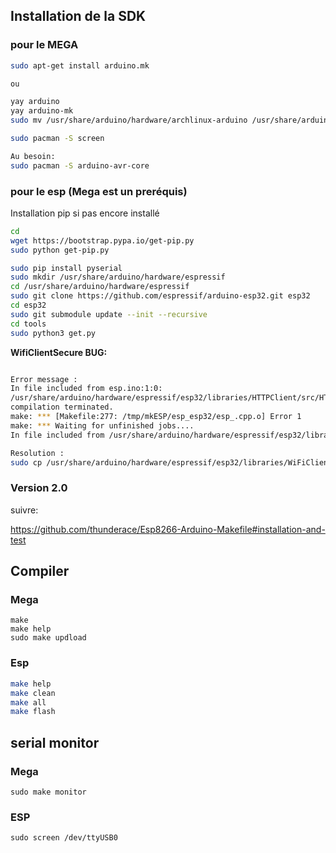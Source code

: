 ## Installation de la SDK
### pour le MEGA
```Bash
sudo apt-get install arduino.mk

ou 

yay arduino
yay arduino-mk
sudo mv /usr/share/arduino/hardware/archlinux-arduino /usr/share/arduino/hardware/arduino

sudo pacman -S screen

Au besoin:
sudo pacman -S arduino-avr-core

```
### pour le esp (Mega est un preréquis)
Installation pip si pas encore installé
```Bash
cd
wget https://bootstrap.pypa.io/get-pip.py
sudo python get-pip.py
```

```Bash
sudo pip install pyserial
sudo mkdir /usr/share/arduino/hardware/espressif
cd /usr/share/arduino/hardware/espressif
sudo git clone https://github.com/espressif/arduino-esp32.git esp32
cd esp32
sudo git submodule update --init --recursive
cd tools
sudo python3 get.py
```

**WifiClientSecure BUG:**

```Bash

Error message :
In file included from esp.ino:1:0:
/usr/share/arduino/hardware/espressif/esp32/libraries/HTTPClient/src/HTTPClient.h:35:30: fatal error: WiFiClientSecure.h: No such file or directory
compilation terminated.
make: *** [Makefile:277: /tmp/mkESP/esp_esp32/esp_.cpp.o] Error 1
make: *** Waiting for unfinished jobs....
In file included from /usr/share/arduino/hardware/espressif/esp32/libraries/HTTPClient/src/HTTPClient.cpp:40:0:

Resolution :
sudo cp /usr/share/arduino/hardware/espressif/esp32/libraries/WiFiClientSecure/src/* /usr/share/arduino/hardware/espressif/esp32/libraries/WiFi/src
```

### Version 2.0

suivre:

https://github.com/thunderace/Esp8266-Arduino-Makefile#installation-and-test

## Compiler

### Mega
```
make
make help
sudo make updload
```

### Esp
```Bash
make help
make clean
make all
make flash
```

## serial monitor

### Mega

```
sudo make monitor
```



### ESP

```
sudo screen /dev/ttyUSB0
```

